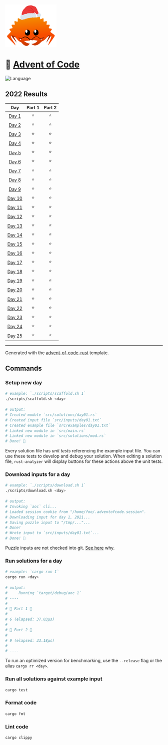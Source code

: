 <img src="./assets/christmas_ferris.png" width="164" align="center">

# 🎄 [Advent of Code](https://adventofcode.com/)

![Language](https://badgen.net/badge/Language/Rust/orange)

<!--- advent_readme_stars table --->

## 2022 Results

|                      Day                       | Part 1 | Part 2 |
| :--------------------------------------------: | :----: | :----: |
|  [Day 1](https://adventofcode.com/2021/day/1)  |   ⭐   |   ⭐   |
|  [Day 2](https://adventofcode.com/2021/day/2)  |   ⭐   |   ⭐   |
|  [Day 3](https://adventofcode.com/2021/day/3)  |   ⭐   |   ⭐   |
|  [Day 4](https://adventofcode.com/2021/day/4)  |   ⭐   |   ⭐   |
|  [Day 5](https://adventofcode.com/2021/day/5)  |   ⭐   |   ⭐   |
|  [Day 6](https://adventofcode.com/2021/day/6)  |   ⭐   |   ⭐   |
|  [Day 7](https://adventofcode.com/2021/day/7)  |   ⭐   |   ⭐   |
|  [Day 8](https://adventofcode.com/2021/day/8)  |   ⭐   |   ⭐   |
|  [Day 9](https://adventofcode.com/2021/day/9)  |   ⭐   |   ⭐   |
| [Day 10](https://adventofcode.com/2021/day/10) |   ⭐   |   ⭐   |
| [Day 11](https://adventofcode.com/2021/day/11) |   ⭐   |   ⭐   |
| [Day 12](https://adventofcode.com/2021/day/12) |   ⭐   |   ⭐   |
| [Day 13](https://adventofcode.com/2021/day/13) |   ⭐   |   ⭐   |
| [Day 14](https://adventofcode.com/2021/day/14) |   ⭐   |   ⭐   |
| [Day 15](https://adventofcode.com/2021/day/15) |   ⭐   |   ⭐   |
| [Day 16](https://adventofcode.com/2021/day/16) |   ⭐   |   ⭐   |
| [Day 17](https://adventofcode.com/2021/day/17) |   ⭐   |   ⭐   |
| [Day 18](https://adventofcode.com/2021/day/18) |   ⭐   |   ⭐   |
| [Day 19](https://adventofcode.com/2021/day/19) |   ⭐   |   ⭐   |
| [Day 20](https://adventofcode.com/2021/day/20) |   ⭐   |   ⭐   |
| [Day 21](https://adventofcode.com/2021/day/21) |   ⭐   |   ⭐   |
| [Day 22](https://adventofcode.com/2021/day/22) |   ⭐   |   ⭐   |
| [Day 23](https://adventofcode.com/2021/day/23) |   ⭐   |   ⭐   |
| [Day 24](https://adventofcode.com/2021/day/24) |   ⭐   |   ⭐   |
| [Day 25](https://adventofcode.com/2021/day/25) |   ⭐   |   ⭐   |

<!--- advent_readme_stars table --->

---

Generated with the [advent-of-code-rust](https://github.com/fspoettel/advent-of-code-rust) template.

## Commands

### Setup new day

```sh
# example: `./scripts/scaffold.sh 1`
./scripts/scaffold.sh <day>

# output:
# Created module `src/solutions/day01.rs`
# Created input file `src/inputs/day01.txt`
# Created example file `src/examples/day01.txt`
# Linked new module in `src/main.rs`
# Linked new module in `src/solutions/mod.rs`
# Done! 🎄
```

Every solution file has _unit tests_ referencing the example input file. You can use these tests to develop and debug your solution. When editing a solution file, `rust-analyzer` will display buttons for these actions above the unit tests.

### Download inputs for a day

```sh
# example: `./scripts/download.sh 1`
./scripts/download.sh <day>

# output:
# Invoking `aoc` cli...
# Loaded session cookie from "/home/foo/.adventofcode.session".
# Downloading input for day 1, 2021...
# Saving puzzle input to "/tmp/..."...
# Done!
# Wrote input to `src/inputs/day01.txt`...
# Done! 🎄
```

Puzzle inputs are not checked into git. [See here](https://old.reddit.com/r/adventofcode/comments/k99rod/sharing_input_data_were_we_requested_not_to/gf2ukkf/?context=3) why.

### Run solutions for a day

```sh
# example: `cargo run 1`
cargo run <day>

# output:
#     Running `target/debug/aoc 1`
# ----
#
# 🎄 Part 1 🎄
#
# 6 (elapsed: 37.03µs)
#
# 🎄 Part 2 🎄
#
# 9 (elapsed: 33.18µs)
#
# ----
```

To run an optimized version for benchmarking, use the `--release` flag or the alias `cargo rr <day>`.

### Run all solutions against example input

```sh
cargo test
```

### Format code

```sh
cargo fmt
```

### Lint code

```sh
cargo clippy
```
